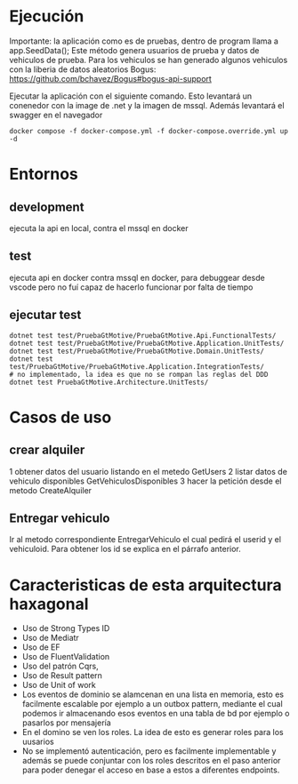 







# Ejecución

Importante: la aplicación como es de pruebas, dentro de program llama a app.SeedData(); Este método genera usuarios de prueba y datos de vehiculos de prueba. Para los vehiculos se han generado algunos vehiculos con la liberia de datos aleatorios Bogus:
https://github.com/bchavez/Bogus#bogus-api-support

Ejecutar la aplicación con el siguiente comando. Esto levantará un conenedor con la image de .net y la imagen de mssql. Además levantará el swagger en el navegador

```
docker compose -f docker-compose.yml -f docker-compose.override.yml up -d
```

# Entornos

## development 
ejecuta la api en local, contra el mssql en docker

## test
ejecuta api en docker contra mssql en docker, para debuggear desde vscode pero no fuí capaz de hacerlo funcionar por falta de tiempo


## ejecutar test

```
dotnet test test/PruebaGtMotive/PruebaGtMotive.Api.FunctionalTests/
dotnet test test/PruebaGtMotive/PruebaGtMotive.Application.UnitTests/
dotnet test test/PruebaGtMotive/PruebaGtMotive.Domain.UnitTests/
dotnet test test/PruebaGtMotive/PruebaGtMotive.Application.IntegrationTests/
# no implementado, la idea es que no se rompan las reglas del DDD
dotnet test PruebaGtMotive.Architecture.UnitTests/ 

```
# Casos de uso

## crear alquiler
1 obtener datos del usuario listando en el metedo GetUsers
2 listar datos de vehiculo disponibles GetVehiculosDisponibles
3 hacer la petición desde el metodo CreateAlquiler

## Entregar vehiculo
Ir al metodo correspondiente EntregarVehiculo el cual pedirá el userid y el vehiculoid. Para obtener los id se explica en el párrafo anterior.



# Caracteristicas de esta arquitectura haxagonal
* Uso de Strong Types ID
* Uso de Mediatr
* Uso de EF
* Uso de FluentValidation
* Uso del patrón Cqrs, 
* Uso de Result pattern
* Uso de Unit of work
* Los eventos de dominio se alamcenan en una lista en  memoria, esto es facilmente escalable por ejemplo a un outbox pattern, mediante el cual podemos ir almacenando esos eventos en una tabla de bd por ejemplo o pasarlos por mensajería
* En el domino se ven los roles. La idea de esto es generar roles para los uusarios
* No se implementó autenticación, pero es facilmente implementable y además se puede conjuntar con los roles descritos en el paso anterior para poder denegar el acceso en base a estos a diferentes endpoints.